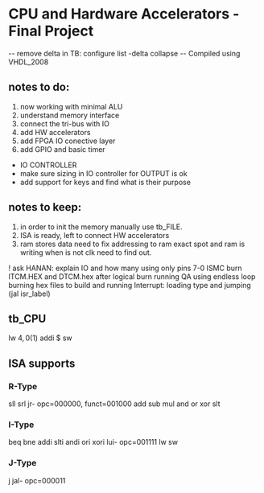# CPU and Hardware Accelerators - Final Project

-- remove delta in TB: configure list -delta collapse
-- Compiled using VHDL_2008

## notes to do:
1. now working with minimal ALU
2. understand memory interface
3. connect the tri-bus with IO
4. add HW accelerators
5. add FPGA IO conective layer
5. add GPIO and basic timer

- IO CONTROLLER
- make sure sizing in IO controller for OUTPUT is ok
- add support for keys and find what is their purpose

## notes to keep:
1. in order to init the memory manually use tb_FILE.
2. ISA is ready, left to connect HW accelerators
3. ram stores data need to fix addressing to ram exact spot and ram is writing when is not clk need to find out.


! ask HANAN: explain IO and how many 
using only pins 7-0
ISMC burn ITCM.HEX and DTCM.hex after logical burn
running QA using endless loop burning hex files to build and running
Interrupt: loading type and jumping (jal isr_label)

## tb_CPU
lw $4,0($1)
addi $
sw 

## ISA supports
### R-Type
sll 
srl
jr- opc=000000, funct=001000
add
sub
mul
and
or
xor
slt
### I-Type
beq
bne
addi
slti
andi
ori
xori
lui- opc=001111
lw
sw
### J-Type
j
jal- opc=000011